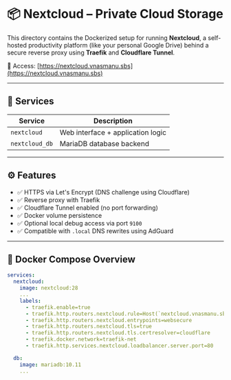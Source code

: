 # 📦 Nextcloud – Private Cloud Storage

This directory contains the Dockerized setup for running **Nextcloud**, a self-hosted productivity platform (like your personal Google Drive) behind a secure reverse proxy using **Traefik** and **Cloudflare Tunnel**.

🔗 Access: [https://nextcloud.vnasmanu.sbs](https://nextcloud.vnasmanu.sbs)

---

## 🧱 Services

| Service       | Description                        |
|---------------|------------------------------------|
| `nextcloud`   | Web interface + application logic  |
| `nextcloud_db`| MariaDB database backend           |

---

## ⚙️ Features

- ✅ HTTPS via Let's Encrypt (DNS challenge using Cloudflare)
- ✅ Reverse proxy with Traefik
- ✅ Cloudflare Tunnel enabled (no port forwarding)
- ✅ Docker volume persistence
- ✅ Optional local debug access via port `9100`
- ✅ Compatible with `.local` DNS rewrites using AdGuard

---

## 🐳 Docker Compose Overview

```yaml
services:
  nextcloud:
    image: nextcloud:28
    ...
    labels:
      - traefik.enable=true
      - traefik.http.routers.nextcloud.rule=Host(`nextcloud.vnasmanu.sbs`)
      - traefik.http.routers.nextcloud.entrypoints=websecure
      - traefik.http.routers.nextcloud.tls=true
      - traefik.http.routers.nextcloud.tls.certresolver=cloudflare
      - traefik.docker.network=traefik-net
      - traefik.http.services.nextcloud.loadbalancer.server.port=80

  db:
    image: mariadb:10.11
    ...
